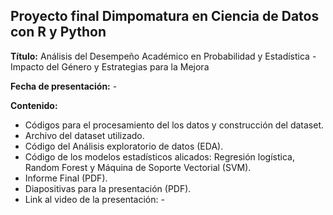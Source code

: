 ## Proyecto final Dimpomatura en Ciencia de Datos con R y Python

**Título:** Análisis del Desempeño Académico en Probabilidad y Estadística - Impacto del Género y Estrategias para la Mejora

**Fecha de presentación:** - 

**Contenido:**

- Códigos para el procesamiento del los datos y construcción del dataset.
- Archivo del dataset utilizado.
- Código del Análisis exploratorio de datos (EDA).
- Código de los modelos estadísticos alicados: Regresión logística, Random Forest y Máquina de Soporte Vectorial (SVM).
- Informe Final (PDF).
- Diapositivas para la presentación (PDF).
- Link al video de la presentación: -

